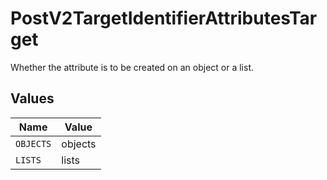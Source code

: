 # PostV2TargetIdentifierAttributesTarget

Whether the attribute is to be created on an object or a list.


## Values

| Name      | Value     |
| --------- | --------- |
| `OBJECTS` | objects   |
| `LISTS`   | lists     |